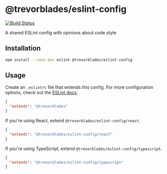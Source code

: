 # @trevorblades/eslint-config

[![Build Status](https://travis-ci.com/trevorblades/eslint-config.svg?branch=master)](https://travis-ci.com/trevorblades/eslint-config)

A shared ESLint config with opinions about code style

## Installation

```bash
npm install --save-dev eslint @trevorblades/eslint-config
```

## Usage

Create an `.eslintrc` file that extends this config. For more configuration options, check out the [ESLint docs](https://eslint.org/docs/user-guide/configuring).

```json
{
  "extends": "@trevorblades"
}
```

If you're using React, extend `@trevorblades/eslint-config/react`.

```json
{
  "extends": "@trevorblades/eslint-config/react"
}
```

If you're using TypeScript, extend `@trevorblades/eslint-config/typescript`.

```json
{
  "extends": "@trevorblades/eslint-config/typescript"
}
```
